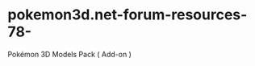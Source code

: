 pokemon3d.net-forum-resources-78-
=================================

Pokémon 3D Models Pack ( Add-on )
